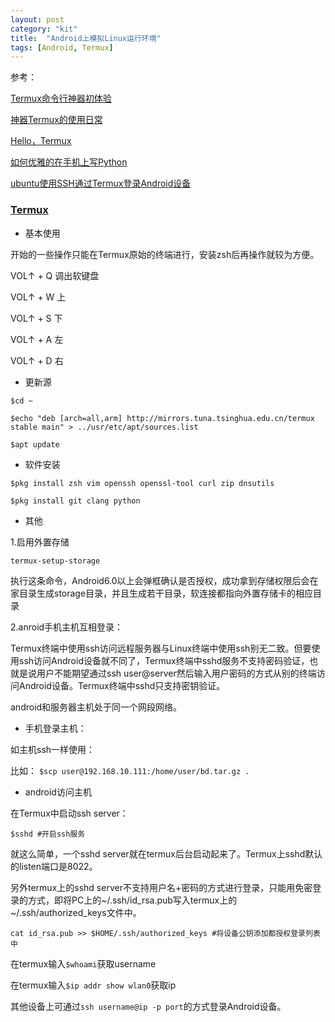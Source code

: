 ```yaml
---
layout: post
category: "kit"
title:  "Android上模拟Linux运行环境"
tags: [Android, Termux]
---
```


参考：

[Termux命令行神器初体验](https://www.sfantree.com/termux_01)

[神器Termux的使用日常](https://www.jianshu.com/p/5c8678cef499)

[Hello，Termux](http://tonybai.com/2017/11/09/hello-termux/)

[如何优雅的在手机上写Python](http://www.hackbase.com/article-216177-1.html)

[ubuntu使用SSH通过Termux登录Android设备](http://blog.csdn.net/jy1690229913/article/details/78348440)

### [Termux](https://termux.com/)

- 基本使用

开始的一些操作只能在Termux原始的终端进行，安装zsh后再操作就较为方便。

VOL↑ + Q  调出软键盘

VOL↑ + W  上

VOL↑ + S  下

VOL↑ + A  左

VOL↑ + D  右

- 更新源

`$cd ~`

`$echo "deb [arch=all,arm] http://mirrors.tuna.tsinghua.edu.cn/termux stable main" > ../usr/etc/apt/sources.list`

`$apt update`

- 软件安装

`$pkg install zsh vim openssh openssl-tool curl zip dnsutils`

`$pkg install git clang python`

- 其他

1.启用外置存储

`termux-setup-storage`

执行这条命令，Android6.0以上会弹框确认是否授权，成功拿到存储权限后会在家目录生成storage目录，并且生成若干目录，软连接都指向外置存储卡的相应目录

2.anroid手机主机互相登录：

Termux终端中使用ssh访问远程服务器与Linux终端中使用ssh别无二致。但要使用ssh访问Android设备就不同了，Termux终端中sshd服务不支持密码验证，也就是说用户不能期望通过ssh user@server然后输入用户密码的方式从别的终端访问Android设备。Termux终端中sshd只支持密钥验证。

android和服务器主机处于同一个网段网络。

- 手机登录主机：

如主机ssh一样使用：

比如： `$scp user@192.168.10.111:/home/user/bd.tar.gz .`

- android访问主机

在Termux中启动ssh server：

`$sshd #开启ssh服务`

就这么简单，一个sshd server就在termux后台启动起来了。Termux上sshd默认的listen端口是8022。

另外termux上的sshd server不支持用户名+密码的方式进行登录，只能用免密登录的方式，即将PC上的~/.ssh/id_rsa.pub写入termux上的~/.ssh/authorized_keys文件中。

`cat id_rsa.pub >> $HOME/.ssh/authorized_keys #将设备公钥添加都授权登录列表中`

在termux输入`$whoami`获取username

在termux输入`$ip addr show wlan0`获取ip

其他设备上可通过`ssh username@ip -p port`的方式登录Android设备。

